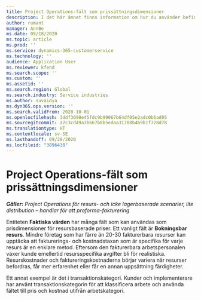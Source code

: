 ```yaml
---
title: Project Operations-fält som prissättningsdimensioner
description: I det här ämnet finns information om hur du använder befintliga dimensioner i Dynamics 365 Project Operations.
author: rumant
manager: AnnBe
ms.date: 09/18/2020
ms.topic: article
ms.prod: ''
ms.service: dynamics-365-customerservice
ms.technology: ''
audience: Application User
ms.reviewer: kfend
ms.search.scope: ''
ms.custom: ''
ms.assetid: ''
ms.search.region: Global
ms.search.industry: Service industries
ms.author: suvaidya
ms.dyn365.ops.version: ''
ms.search.validFrom: 2020-10-01
ms.openlocfilehash: 3ddf3098e45fdc9b99067b64df05e2adc0b6ad05
ms.sourcegitcommit: a2c3cd49a3b667b8b5edaa31788b4b9b1f728d78
ms.translationtype: HT
ms.contentlocale: sv-SE
ms.lasthandoff: 09/28/2020
ms.locfileid: "3896438"
---
```

# <a name="project-operations-fields-as-pricing-dimensions"></a>Project Operations-fält som prissättningsdimensioner

_**Gäller:** Project Operations för resurs- och icke lagerbaserade scenarier, lite distribution – handlar för att proforma-fakturering_

Entiteten **Faktiska värden** har många fält som kan användas som prisdimensioner för resursbaserade priser. Ett vanligt fält är **Bokningsbar resurs**. Mindre företag som har färre än 20-30 fakturerbara resurser kan upptäcka att fakturerings- och kostnadstaxan som är specifika för varje resurs är en enklare metod. Eftersom den fakturerbara arbetspersonalen växer kunde emellertid resursspecifika avgifter bli för realistiska. Resurskostnader och faktureringskostnaderna börjar variera när resurser befordras, får mer erfarenhet eller får en annan uppsättning färdigheter. 

Ett annat exempel är det i transaktionskategori. Kunder och implementerare har använt transaktionskategorin för att klassificera arbete och använda fältet till pris och kostnad utifrån arbetskategori.
